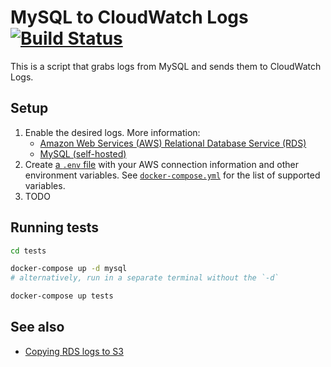 # MySQL to CloudWatch Logs [![Build Status](https://travis-ci.org/GSA/mysql_to_cloudwatch.svg?branch=master)](https://travis-ci.org/GSA/mysql_to_cloudwatch)

This is a script that grabs logs from MySQL and sends them to CloudWatch Logs.

## Setup

1. Enable the desired logs. More information:
    * [Amazon Web Services (AWS) Relational Database Service (RDS)](http://docs.aws.amazon.com/AmazonRDS/latest/UserGuide/USER_LogAccess.Concepts.MySQL.html)
    * [MySQL (self-hosted)](https://dev.mysql.com/doc/refman/5.7/en/server-logs.html)
1. Create [a `.env` file](https://docs.docker.com/compose/environment-variables/#the-env-file) with your AWS connection information and other environment variables. See [`docker-compose.yml`](docker-compose.yml) for the list of supported variables.
1. TODO

## Running tests

```sh
cd tests

docker-compose up -d mysql
# alternatively, run in a separate terminal without the `-d`

docker-compose up tests
```

## See also

* [Copying RDS logs to S3](https://github.com/ryanholland/rdslogs_to_s3)
